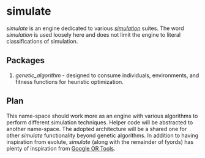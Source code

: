 # simulate
*simulate* is an engine dedicated to various
*[simulation](https://en.wikipedia.org/wiki/Simulation)* suites. The word
*simulation* is used loosely here and does not limit the engine to literal
classifications of simulation.

## Packages
1. *genetic_algorithm* - designed to consume individuals, environments, and fitness functions for heuristic optimization.

## Plan
This name-space should work more as an engine with various algorithms to perform
different simulation techniques. Helper code will be abstracted to another
name-space. The adopted architecture will
be a shared one for other *simulate* functionality beyond genetic algorithms.
In addition to having inspiration from evolute, *simulate* (along with the
remainder of fyords) has plenty of inspiration from
[Google OR Tools](https://developers.google.com/optimization/).
